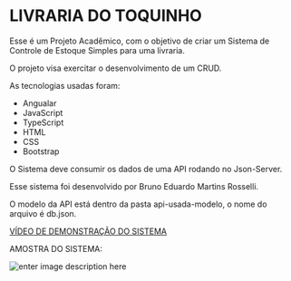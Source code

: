 # LIVRARIA DO TOQUINHO

Esse é um Projeto Acadêmico, com o objetivo de criar um Sistema de Controle de Estoque Simples para uma livraria.

O projeto visa exercitar o desenvolvimento de um CRUD.

As tecnologias usadas foram: 

 - Angualar
 - JavaScript
 - TypeScript
 - HTML
 - CSS
 - Bootstrap
 
O Sistema deve consumir os dados de uma API rodando no Json-Server.

Esse sistema foi desenvolvido por Bruno Eduardo Martins Rosselli.

O modelo da API está dentro da pasta api-usada-modelo, o nome do arquivo é db.json.

[VÍDEO DE DEMONSTRAÇÃO DO SISTEMA ](https://youtu.be/F3d9ASJYXZI)

AMOSTRA DO SISTEMA:

![enter image description here](https://lh3.googleusercontent.com/g1sEnF-K6drJ8YCTVmrZWTj5IDBMBUUB6dJb6Q_KcQoykovJBqc-5I8RFpkF8x9N1mh7hHgZFNJLRIpfy1w4Vhee5Mv9pdNYkTKe2CnR-ROPfeCtWLKlWWYcMQKOrTMyKbh0MZSDBUl9AC1_0tmARk6diKkAf5D4Z_P-wmUHY_i_SpGscqCm2zfa1TFEc5CitynLgyIeaRfMeDdGpch3hXOaDc4IPcjMvi8YHNESuaEzOZhYECN9r4DjyP174IDw9lb5W4URRw_fTmxm5aULCqWWRBYPvd0LKkRA-lMe_iZiUwM0wnR3zNgfeyIcyWmDUDvLOtFlqU_lWgGujKJTOFeWKe1GPrODF4aEL6cFsWVFrkA3DR5yN-wxltbOP0Prvl5SjXLx7A8Y7ik0H6WFSn5sHpK_j7LkBodZwKN_3bO8FX5M0CIyieOS4QTSPQtkptJbMREGZx4MJ5UOd5RO5anD2-15ucJba4U-YECo3uDnhlg-DRtQS3y_4DJuNLdb5_EmgM2SZ_n_mRNMQtV78CRu--AEAq-ovFhYTBZLfrxaL-3_H_fDcNYMSLyKenq3o7pxcHdjofChlG8OBtzyC0chpdI72EpGl-svQG0So3s3sFCOxEGwWf9LJQQgj7-ITfD8AwLepyog7otzEuHOcGeeEa5TmN5vxCTRHtDlCfAPeLXi-pWnaX95f1frDOb1SGkYxuvVWXRZseOeB2p1_mc=w1919-h933-no?authuser=0)
